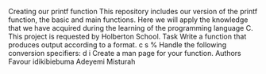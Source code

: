 Creating our printf function
This repository includes our version of the printf function, the basic and main functions. Here we will apply the knowledge that we have acquired during the learning of the programming language C.
This project is requested by Holberton School.
Task
Write a function that produces output according to a format.
c
s
%
Handle the following conversion specifiers:
d
i
Create a man page for your function.
Authors
Favour idikibiebuma
Adeyemi Misturah
